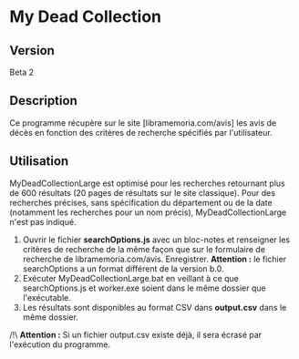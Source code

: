 # My Dead Collection

## Version
Beta 2
## Description
Ce programme récupère sur le site [libramemoria.com/avis] les avis de décès en fonction des critères de recherche spécifiés par l'utilisateur.
## Utilisation
MyDeadCollectionLarge est optimisé pour les recherches retournant plus de 600 résultats (20 pages de résultats sur le site classique). Pour des recherches précises, sans spécification du département ou de la date (notamment les recherches pour un nom précis), MyDeadCollectionLarge n'est pas indiqué.
1. Ouvrir le fichier **searchOptions.js** avec un bloc-notes et renseigner les critères de recherche de la même façon que sur le formulaire de recherche de libramemoria.com/avis. Enregistrer. **Attention :** le fichier searchOptions a un format différent de la version b.0.
3. Exécuter MyDeadCollectionLarge.bat en veillant à ce que searchOptions.js et worker.exe soient dans le même dossier que l'exécutable.
4. Les résultats sont disponibles au format CSV dans **output.csv** dans le même dossier.

/!\ **Attention :** Si un fichier output.csv existe déjà, il sera écrasé par l'exécution du programme.